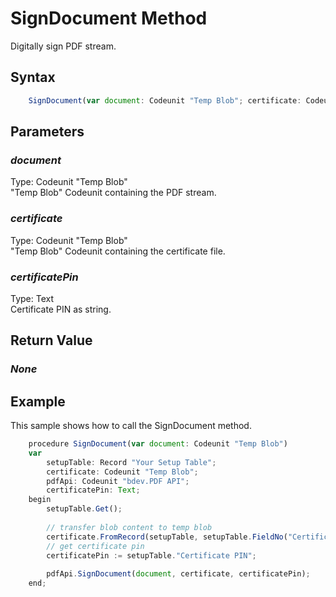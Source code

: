 # SignDocument Method
Digitally sign PDF stream.

## Syntax
```javascript
	SignDocument(var document: Codeunit "Temp Blob"; certificate: Codeunit "Temp Blob"; certificatePin: Text)
```

## Parameters
### *document*
Type: Codeunit "Temp Blob"<br/>
"Temp Blob" Codeunit containing the PDF stream.
### *certificate*
Type: Codeunit "Temp Blob"<br/>
"Temp Blob" Codeunit containing the certificate file.
### *certificatePin*
Type: Text<br/>
Certificate PIN as string.

## Return Value
### *None*

## Example
This sample shows how to call the SignDocument method.
```javascript
	procedure SignDocument(var document: Codeunit "Temp Blob")	
	var	
	    setupTable: Record "Your Setup Table";	
	    certificate: Codeunit "Temp Blob";	
	    pdfApi: Codeunit "bdev.PDF API";	
	    certificatePin: Text;	
	begin	
	    setupTable.Get();
	
	    // transfer blob content to temp blob	
	    certificate.FromRecord(setupTable, setupTable.FieldNo("Certificate File"));	
	    // get certificate pin	
	    certificatePin := setupTable."Certificate PIN";
	
	    pdfApi.SignDocument(document, certificate, certificatePin);	
	end;
```
